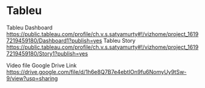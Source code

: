 # Tableu
Tableu Dashboard
https://public.tableau.com/profile/ch.v.s.satyamurty#!/vizhome/project_16197219459180/Dashboard1?publish=yes
Tableu Story
https://public.tableau.com/profile/ch.v.s.satyamurty#!/vizhome/project_16197219459180/Story1?publish=yes

Video file Google Drive Link
https://drive.google.com/file/d/1h6e8Q7B7e4ebtIOn9fu6NomyUy9tSw-9/view?usp=sharing

